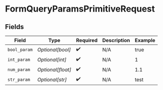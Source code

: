 # FormQueryParamsPrimitiveRequest


## Fields

| Field              | Type               | Required           | Description        | Example            |
| ------------------ | ------------------ | ------------------ | ------------------ | ------------------ |
| `bool_param`       | *Optional[bool]*   | :heavy_check_mark: | N/A                | true               |
| `int_param`        | *Optional[int]*    | :heavy_check_mark: | N/A                | 1                  |
| `num_param`        | *Optional[float]*  | :heavy_check_mark: | N/A                | 1.1                |
| `str_param`        | *Optional[str]*    | :heavy_check_mark: | N/A                | test               |
